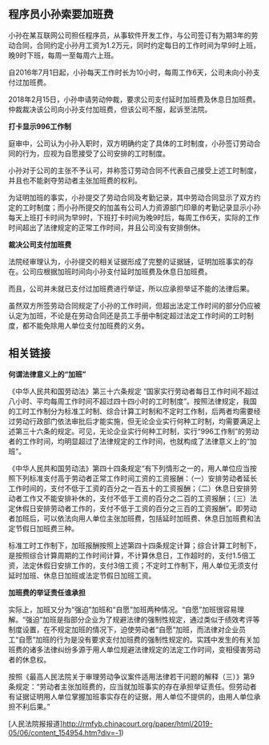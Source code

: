 ## 程序员小孙索要加班费

小孙在某互联网公司担任程序员，从事软件开发工作，与公司签订有为期3年的劳动合同，合同约定小孙月工资为1.2万元，同时约定每日的工作时间为早9时上班，晚9时下班，每周一至每周六上班。

自2016年7月1日起，小孙每天工作时长为10小时，每周工作6天，公司未向小孙支付过加班费。

2018年2月15日，小孙申请劳动仲裁，要求公司支付延时加班费及休息日加班费。仲裁裁决该公司向小孙支付加班费，但该公司不服，起诉至法院。

**打卡显示996工作制**

庭审中，公司认为小孙入职时，双方明确约定了具体的工时制度，小孙签订劳动合同的行为，应视为自愿接受了公司安排的工时制度。

小孙对于公司的主张不予认可，并称签订劳动合同不代表自己接受上述工时制度，并且也不能剥夺劳动者主张加班费的权利。

为证明加班的事实，小孙提交了劳动合同及考勤记录，其中劳动合同显示了双方约定的工时制度；而小孙所提交的加盖有公司人力资源部门印章的考勤记录显示小孙每天上班打卡时间为早9时，下班打卡时间为晚9时后，每周工作6天，实际的工作时间超出了法律规定的正常工作时间，并且公司没有安排倒休。

**裁决公司支付加班费**

法院经审理认为，小孙提交的相关证据形成了完整的证据链，证明加班事实的存在。公司应根据加班时间向小孙支付延时加班费及休息日加班费。

而且，公司并未就已支付过加班费进行举证，所以应承担举证不能的法律后果。

虽然双方所签劳动合同规定了小孙的工作时间，但超出法定工作时间的部分仍应被认定为加班，不论是在劳动合同还是员工手册中制定超过法定工作时间的工时制度，都不能免除用人单位支付加班费的义务。

## 相关链接

**何谓法律意义上的“加班”**

《中华人民共和国劳动法》第三十六条规定 “国家实行劳动者每日工作时间不超过八小时、平均每周工作时间不超过四十四小时的工时制度”。按照法律规定，我国的工时工作制分为标准工时制、综合计算工时制和不定时工作制，后两者均需要经过劳动行政部门依法审批后才能实施，但无论企业实行何种工时制，均需要满足上述第三十六条的规定。可见，无论企业实行何种工时制，实行“996工作制”的劳动者的工作时间，均明显超过了法律规定的工作时间，也就构成了法律意义上的“加班”。

《中华人民共和国劳动法》第四十四条规定“有下列情形之一的，用人单位应当按照下列标准支付高于劳动者正常工作时间工资的工资报酬：（一）安排劳动者延长工作时间的，支付不低于工资的百分之一百五十的工资报酬；（二）休息日安排劳动者工作又不能安排补休的，支付不低于工资的百分之二百的工资报酬；（三）法定休假日安排劳动者工作的，支付不低于工资的百分之三百的工资报酬”。即劳动者加班后，可以依法向用人单位主张加班费，包括延时加班费、休息日加班费和法定节假日加班费三种。

标准工时工作制下，加班报酬按照上述第四十四条规定计算；综合计算工时制下，是按照综合计算周期的工作时间计算，不计算休息日，工作超时的，支付1.5倍工资，法定休假日安排工作的，支付3倍工资；不定时工作制下，用人单位无须支付延时加班、休息日加班或法定节假日加班工资。

**加班费的举证责任谁承担**

实际上，加班又分为“强迫”加班和“自愿”加班两种情况。“自愿”加班很容易理解。“强迫”加班是指部分企业为了规避法律的强制性规定，通过类似于绩效考评等制度设置，在不规定加班的情况下，迫使劳动者“自愿”加班，而法律对企业员工“自愿”加班的行为是没有要求支付加班费的强制性规定的。实践中发生的有关加班费的诸多法律纠纷多源于用人单位规避法律规定的法定工作时间，变相侵害劳动者的休息权。

按照《最高人民法院关于审理劳动争议案件适用法律若干问题的解释（三）》第9条规定：“劳动者主张加班费的，应当就加班事实的存在承担举证责任。但劳动者有证据证明用人单位掌握加班事实存在的证据，用人单位不提供的，由用人单位承担不利后果。”
    
[人民法院报报道]http://rmfyb.chinacourt.org/paper/html/2019-05/06/content_154954.htm?div=-1)

